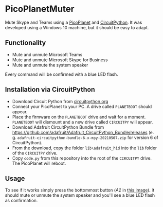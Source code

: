 # PicoPlanetMuter
Mute Skype and Teams using a [PicoPlanet](https://github.com/bleeptrack/picoplanet) and [CircuitPython](https://circuitpython.org/). It was developed using a Windows 10 machine, but it should be easy to adapt.

## Functionality
- Mute and unmute Microsoft Teams
- Mute and unmute Microsoft Skype for Business
- Mute and unmute the system speaker

Every command will be confirmed with a blue LED flash.

## Installation via CircuitPython
- Download Circuit Python from [circuitpython.org](https://circuitpython.org/board/picoplanet/)
- Connect your PicoPlanet to your PC. A drive called `PLANETBOOT` should appear.
- Place the firmware on the `PLANETBOOT` drive and wait for a moment. `PLANETBOOT` will dismount and a new drive called `CIRCUITPY` will appear. 
- Download Adafruit CircuitPython Bundle from https://github.com/adafruit/Adafruit_CircuitPython_Bundle/releases (e. g. `adafruit-circuitpython-bundle-6.x-mpy-20210507.zip` for version 6 of CircuitPython).
- From the download, copy the folder `lib\adafruit_hid` into the `lib` folder of the `CIRCUITPY` drive.
- Copy `code.py` from this repository into the root of the `CIRCUITPY` drive. The PicoPlanet will reboot.

## Usage
To see if it works simply press the bottommost button (*A2* in [this image](https://github.com/bleeptrack/picoplanet/blob/master/imgs/pinout_front.png)). It should mute or unmute the system speaker and you'll see a blue LED flash as confirmation.
